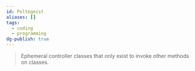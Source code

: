 ```yaml
---
id: Poltegeist
aliases: []
tags:
  - coding
  - programming
dg-publish: true
---
```

>Ephemeral controller classes that only exist to invoke other methods on classes.